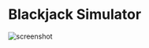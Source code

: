 # Blackjack Simulator

![screenshot](https://raw.githubusercontent.com/andrewgunn/blackjack-simulator/master/screenshot.gif)